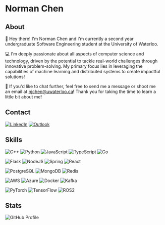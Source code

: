 # Norman Chen
## About
👋 Hey there! I'm Norman Chen and I'm currently a second year undergraduate Software Engineering student at the University of Waterloo.

💻 I'm deeply passionate about all aspects of computer science and technology, driven by the potential to tackle real-world challenges through innovative problem-solving. My primary focus lies in leveraging the capabilities of machine learning and distributed systems to create impactful solutions!

💬 If you'd like to chat further, feel free to send me a message or shoot me an email at njchen@uwaterloo.ca! Thank you for taking the time to learn a little bit about me!
## Contact
<a href="https://www.linkedin.com/in/normanjchen/">![LinkedIn](https://img.shields.io/badge/Norman%20Chen-%231DA1F2.svg?style=for-the-badge&logo=LinkedIn&logoColor=white)</a>
<a href="mailto:njchen@uwaterloo.ca">![Outlook](https://img.shields.io/badge/njchen-0078D4?style=for-the-badge&logo=microsoft-outlook&logoColor=white)</a>
<!--<a href="https://www.instagram.com/norman.chenn/">![Instagram](https://img.shields.io/badge/norman.chenn-%23E4405F.svg?style=for-the-badge&logo=Instagram&logoColor=white)</a>-->
<!--![Discord](https://img.shields.io/badge/njchen-%237289DA.svg?style=for-the-badge&logo=discord&logoColor=white)-->

## Skills
<!--![C](https://img.shields.io/badge/C-00599C?style=for-the-badge&logo=c&logoColor=white)-->
![C++](https://img.shields.io/badge/C%2B%2B-00599C?style=for-the-badge&logo=c%2B%2B&logoColor=white)
![Python](https://img.shields.io/badge/Python-FFD43B?style=for-the-badge&logo=python&logoColor=blue)
![JavaScript](https://img.shields.io/badge/JavaScript-323330?style=for-the-badge&logo=javascript&logoColor=F7DF1E)
![TypeScript](https://img.shields.io/badge/TypeScript-007ACC?style=for-the-badge&logo=typescript&logoColor=white)
![Go](https://img.shields.io/badge/Go-00ADD8?style=for-the-badge&logo=go&logoColor=white)

<!--![NextJS](https://img.shields.io/badge/next.js-000000?style=for-the-badge&logo=nextdotjs&logoColor=white)-->
<!--![.NET](https://img.shields.io/badge/.NET-512BD4?style=for-the-badge&logo=dotnet&logoColor=white)-->
![Flask](https://img.shields.io/badge/flask-%23000.svg?style=for-the-badge&logo=flask&logoColor=white)
![NodeJS](https://img.shields.io/badge/node.js-6DA55F?style=for-the-badge&logo=node.js&logoColor=white)
![Spring](https://img.shields.io/badge/Spring-6DB33F?style=for-the-badge&logo=spring&logoColor=white)
![React](https://img.shields.io/badge/react-%2320232a.svg?style=for-the-badge&logo=react&logoColor=%2361DAFB)
<!--![Spring Boot](https://img.shields.io/badge/Spring_Boot-F2F4F9?style=for-the-badge&logo=spring-boot)-->
<!--![ExpressJS](https://img.shields.io/badge/Express.js-000000?style=for-the-badge&logo=express&logoColor=white)-->

![PostgreSQL](https://img.shields.io/badge/PostgreSQL-316192?style=for-the-badge&logo=postgresql&logoColor=white)
![MongoDB](https://img.shields.io/badge/MongoDB-4EA94B?style=for-the-badge&logo=mongodb&logoColor=white)
![Redis](https://img.shields.io/badge/redis-%23DD0031.svg?&style=for-the-badge&logo=redis&logoColor=white)
<!--![SQLite](https://img.shields.io/badge/SQLite-07405E?style=for-the-badge&logo=sqlite&logoColor=white)-->

![AWS](https://img.shields.io/badge/AWS-FF9900?style=for-the-badge&logo=amazonaws&logoColor=white)
![Azure](https://img.shields.io/badge/Azure-0078D7?style=for-the-badge&logo=azure-devops&logoColor=white)
![Docker](https://img.shields.io/badge/Docker-2CA5E0?style=for-the-badge&logo=docker&logoColor=white)
![Kafka](https://img.shields.io/badge/Kafka-231F20?style=for-the-badge&logo=apache-kafka&logoColor=white)
<!--![Vercel](https://img.shields.io/badge/Vercel-000000?style=for-the-badge&logo=vercel&logoColor=white)-->

![PyTorch](https://img.shields.io/badge/PyTorch-EE4C2C?style=for-the-badge&logo=pytorch&logoColor=white)
![TensorFlow](https://img.shields.io/badge/TensorFlow-FF6F00?style=for-the-badge&logo=tensorflow&logoColor=white)
![ROS2](https://img.shields.io/badge/ROS2-22314E?style=for-the-badge&logo=ROS&logoColor=white)
<!--![OpenCV](https://img.shields.io/badge/OpenCV-27338e?style=for-the-badge&logo=OpenCV&logoColor=white)-->

## Stats
![GitHub Profile](https://github-profile-summary-cards.vercel.app/api/cards/profile-details?username=normanchenn&theme=github_dark)
<!--![GitHub Stats](https://github-readme-stats-git-masterrstaa-rickstaa.vercel.app/api?username=normanchenn&theme=dark)
![GitHub Streak](https://github-readme-streak-stats.herokuapp.com/?user=normanchenn&theme=dark)-->


<!--https://github.com/alexandresanlim/Badges4-README.md-Profile?tab=readme-ov-file-->





<!--
**normanchenn/normanchenn** is a ✨ _special_ ✨ repository because its `README.md` (this file) appears on your GitHub profile.

Here are some ideas to get you started:

- 🔭 I’m currently working on ...
- 🌱 I’m currently learning ...
- 👯 I’m looking to collaborate on ...
- 🤔 I’m looking for help with ...
- 💬 Ask me about ...
- 📫 How to reach me: ...
- 😄 Pronouns: ...
- ⚡ Fun fact: ...
-->


<!-- ### Hi there 👋 -->

<!--
**normanchenn/normanchenn** is a ✨ _special_ ✨ repository because its `README.md` (this file) appears on your GitHub profile.

Here are some ideas to get you started:

- 🔭 I’m currently working on ...
- 🌱 I’m currently learning ...
- 👯 I’m looking to collaborate on ...
- 🤔 I’m looking for help with ...
- 💬 Ask me about ...
- 📫 How to reach me: ...
- 😄 Pronouns: ...
- ⚡ Fun fact: ...
-->
